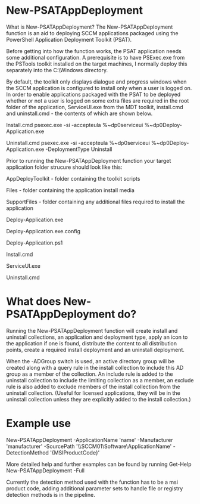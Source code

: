 
# New-PSATAppDeployment
What is New-PSATAppDeployment?
The New-PSATAppDeployment function is an aid to deploying SCCM applications packaged using the PowerShell Application Deployment Toolkit (PSAT).

Before getting into how the function works, the PSAT application needs some additional configuration. A prerequisite is to have PSExec.exe from the PSTools toolkit installed on the target machines, I normally deploy this separately into the C:\Windows directory.

By default, the toolkit only displays dialogue and progress windows when the SCCM application is configured to install only when a user is logged on. In order to enable applications packaged with the PSAT to be deployed whether or not a user is logged on some extra files are required in the root folder of the application,  ServiceUI.exe from the MDT toolkit, install.cmd and uninstall.cmd - the contents of which are shown below.


Install.cmd
psexec.exe -si -accepteula %~dp0serviceui %~dp0Deploy-Application.exe


Uninstall.cmd
psexec.exe -si -accepteula %~dp0serviceui %~dp0Deploy-Application.exe -DeploymentType Uninstall


Prior to running the New-PSATAppDeployment function your target application folder strucure should look like this:

AppDeployToolkit                  - folder containing the toolkit scripts

Files                             - folder containing the application install media

SupportFiles                      - folder containing any additional files required to install the application     

Deploy-Application.exe                                                                 

Deploy-Application.exe.config                                                           

Deploy-Application.ps1                                                                 

Install.cmd                                                                             

ServiceUI.exe                                                                           

Uninstall.cmd                   


# What does New-PSATAppDeployment do?
Running the New-PSATAppDeployment function will create install and uninstall collections, an application and deployment type, apply an icon to the application if one is found, distribute the content to all distribution points, create a required install deployment and an uninstall deployment.

When the -ADGroup switch is used, an active directory group will be created along with a query rule in the install collection to include this AD group as a member of the collection. An include rule is added to the uninstall collection to include the limiting collection as a member, an exclude rule is also added to exclude members of the install collection from the uninstall collection. (Useful for licensed applications, they will be in the uninstall collection unless they are explicitly added to the install collection.)


# Example use
New-PSATAppDeployment -ApplicationName 'name' -Manufacturer 'manufacturer' -SourcePath '\\\SCCM01\Software\ApplicationName' -DetectionMethod '{MSIProductCode}'

More detailed help and further examples can be found by running Get-Help New-PSATAppDeployment -Full

Currently the detection method used with the function has to be a msi product code, adding additional parameter sets to handle file or registry detection methods is in the pipeline.
